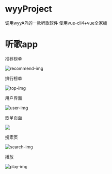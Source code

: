 # wyyProject
调用wyyAPI的一款听歌软件
使用vue-cli4+vue全家桶
# 听歌app

推荐榜单

![recommend-img](https://raw.githubusercontent.com/yxd345050448/wyyProject/master/img/1586675504(1).png)

排行榜单

![top-img](https://raw.githubusercontent.com/yxd345050448/wyyProject/master/img/1586675535(1).png)

用户界面

![user-img](https://raw.githubusercontent.com/yxd345050448/wyyProject/master/img/1586675572(1).jpg)

歌单页面

![](https://raw.githubusercontent.com/yxd345050448/wyyProject/master/img/1586675603(1).png)

搜索页

![search-img](https://raw.githubusercontent.com/yxd345050448/wyyProject/master/img/1586675685(1).png)

播放

![play-img](https://raw.githubusercontent.com/yxd345050448/wyyProject/master/img/1586675747(1).png)
